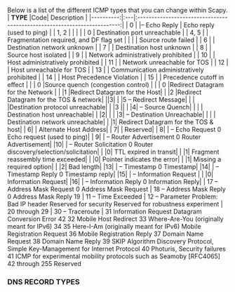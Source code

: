 















Below is a list of the different ICMP types that you can change within Scapy.
| **TYPE**  |Code| Description                                                              |
|----------:|:---|:------------------------------------------------------------------------:|
| 0         |    |– Echo Reply | Echo reply (used to ping)                                  |
| 1, 2      |    |                                                                          |
|           |  0 | Destination port unreachable                                             |
| 4, 5      |    | Fragmentation required, and DF flag set                                  |
|           |    | Source route failed                                                      |
| 6         |    | Destination network unknown                                              |
| 7         |    | Destination host unknown                                                 |
| 8         |    | Source host isolated                                                     |
| 9         |    | Network administratively prohibited                                      |
| 10        |    | Host administratively prohibited                                         |
| 11        |    | Network unreachable for TOS                                              |
| 12        |    | Host unreachable for TOS                                                 |
| 13        |    | Communication administratively prohibited                                |
| 14        |    | Host Precedence Violation                                                |
| 15        |    | Precedence cutoff in effect                                              |
|           |  0 |Source quench (congestion control)                                        |
|           | 0  |Redirect Datagram for the Network                                         |
| |1 |Redirect Datagram for the Host|
| |2 |Redirect Datagram for the TOS & network|
||3| 
| |5 – Redirect Message|
| | |Destination protocol unreachable|
| |3 ||
| |4| – Source Quench|
| | | Destination host unreachable|
| |2| |
| |3| – Destination Unreachable|
| | | Destination network unreachable|
| |1| Redirect Datagram for the TOS & host|
| 6| | Alternate Host Address|
| 7| | Reserved|
| 8| | – Echo Request 0 Echo request (used to ping)|
| 9| | – Router Advertisement 0 Router Advertisement|
|10| | – Router Solicitation 0 Router discovery/selection/solicitation|
|  |0| TTL expired in transit|
|  |1| Fragment reassembly time exceeded|
|  |0| Pointer indicates the error|
|  |1| Missing a required option|
|  |2| Bad length|
|13| | – Timestamp 0 Timestamp|
|14| | – Timestamp Reply 0 Timestamp reply|
|15| | – Information Request |
|  |0|  Information Request|
|16| |  – Information Reply 0 Information Reply|
| 17 – Address Mask Request 0 Address Mask Request
| 18 – Address Mask Reply 0 Address Mask Reply
  19 
| 11 – Time Exceeded
| 12 – Parameter Problem: Bad IP header
Reserved for security
Reserved for robustness experiment
| 20 through 29
| 30 – Traceroute
| 31
Information Request
Datagram Conversion Error
42
32 Mobile Host Redirect
33 Where-Are-You (originally meant for IPv6)
34 35 Here-I-Am (originally meant for IPv6)
     Mobile Registration Request
36 Mobile Registration Reply
37 Domain Name Request
38 Domain Name Reply
39 SKIP Algorithm Discovery Protocol, Simple Key-Management for Internet Protocol
40 Photuris, Security failures
41 ICMP for experimental mobility protocols such as Seamoby [RFC4065]
42 through 255 Reserved


### DNS RECORD TYPES

